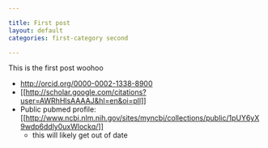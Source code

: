 ```yaml
---

title: First post
layout: default
categories: first-category second

---
```


This is the first post woohoo

- http://orcid.org/0000-0002-1338-8900
- [[http://scholar.google.com/citations?user=AWRhHlsAAAAJ&hl=en&oi=pll]]
- Public pubmed profile: [[http://www.ncbi.nlm.nih.gov/sites/myncbi/collections/public/1pUY6yX9wdp6ddly0uxWlockq/]]
  - this will likely get out of date
